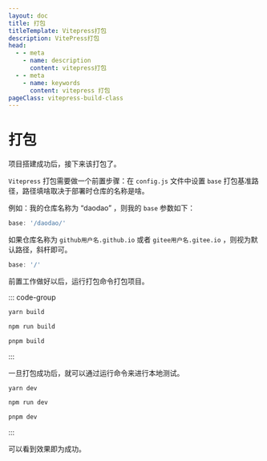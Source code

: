 ```yaml
---
layout: doc
title: 打包
titleTemplate: Vitepress打包
description: VitePress打包
head:
  - - meta
    - name: description
      content: vitepress打包
  - - meta
    - name: keywords
      content: vitepress 打包
pageClass: vitepress-build-class
---
```


# 打包
项目搭建成功后，接下来该打包了。

`Vitepress` 打包需要做一个前置步骤：在 `config.js` 文件中设置 `base` 打包基准路径，路径填啥取决于部署时仓库的名称是啥。

例如：我的仓库名称为 “daodao” ，则我的 `base` 参数如下：
```js
base: '/daodao/'
```

如果仓库名称为 `github用户名.github.io` 或者 `gitee用户名.gitee.io` ，则视为默认路径，斜杆即可。
```js
base: '/'
```

前置工作做好以后，运行打包命令打包项目。

::: code-group
```sh [yarn]
yarn build
```
```sh [npm]
npm run build
```
```sh [pnpm]
pnpm build
```
:::

一旦打包成功后，就可以通过运行命令来进行本地测试。

```sh [yarn]
yarn dev
```
```sh [npm]
npm run dev
```
```sh [pnpm]
pnpm dev
```
:::

可以看到效果即为成功。